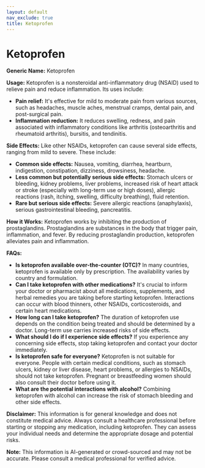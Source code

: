 ```yaml
---
layout: default
nav_exclude: true
title: Ketoprofen
---
```


# Ketoprofen

**Generic Name:** Ketoprofen

**Usage:** Ketoprofen is a nonsteroidal anti-inflammatory drug (NSAID) used to relieve pain and reduce inflammation.  Its uses include:

* **Pain relief:**  It's effective for mild to moderate pain from various sources, such as headaches, muscle aches, menstrual cramps, dental pain, and post-surgical pain.
* **Inflammation reduction:**  It reduces swelling, redness, and pain associated with inflammatory conditions like arthritis (osteoarthritis and rheumatoid arthritis), bursitis, and tendinitis.


**Side Effects:** Like other NSAIDs, ketoprofen can cause several side effects, ranging from mild to severe.  These include:

* **Common side effects:** Nausea, vomiting, diarrhea, heartburn, indigestion, constipation, dizziness, drowsiness, headache.
* **Less common but potentially serious side effects:**  Stomach ulcers or bleeding, kidney problems, liver problems, increased risk of heart attack or stroke (especially with long-term use or high doses), allergic reactions (rash, itching, swelling, difficulty breathing), fluid retention.
* **Rare but serious side effects:**  Severe allergic reactions (anaphylaxis), serious gastrointestinal bleeding, pancreatitis.


**How it Works:** Ketoprofen works by inhibiting the production of prostaglandins.  Prostaglandins are substances in the body that trigger pain, inflammation, and fever. By reducing prostaglandin production, ketoprofen alleviates pain and inflammation.


**FAQs:**

* **Is ketoprofen available over-the-counter (OTC)?**  In many countries, ketoprofen is available only by prescription.  The availability varies by country and formulation.
* **Can I take ketoprofen with other medications?**  It's crucial to inform your doctor or pharmacist about all medications, supplements, and herbal remedies you are taking before starting ketoprofen.  Interactions can occur with blood thinners, other NSAIDs, corticosteroids, and certain heart medications.
* **How long can I take ketoprofen?**  The duration of ketoprofen use depends on the condition being treated and should be determined by a doctor.  Long-term use carries increased risks of side effects.
* **What should I do if I experience side effects?**  If you experience any concerning side effects, stop taking ketoprofen and contact your doctor immediately.
* **Is ketoprofen safe for everyone?**  Ketoprofen is not suitable for everyone.  People with certain medical conditions, such as stomach ulcers, kidney or liver disease, heart problems, or allergies to NSAIDs, should not take ketoprofen. Pregnant or breastfeeding women should also consult their doctor before using it.
* **What are the potential interactions with alcohol?** Combining ketoprofen with alcohol can increase the risk of stomach bleeding and other side effects.

**Disclaimer:** This information is for general knowledge and does not constitute medical advice. Always consult a healthcare professional before starting or stopping any medication, including ketoprofen.  They can assess your individual needs and determine the appropriate dosage and potential risks.


**Note:** This information is AI-generated or crowd-sourced and may not be accurate. Please consult a medical professional for verified advice.